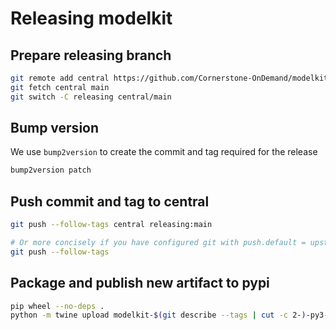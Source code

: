 # Releasing modelkit

## Prepare releasing branch

```bash
git remote add central https://github.com/Cornerstone-OnDemand/modelkit.git
git fetch central main
git switch -C releasing central/main
```

## Bump version

We use `bump2version` to create the commit and tag required for the release
```bash
bump2version patch
```

## Push commit and tag to central

```bash
git push --follow-tags central releasing:main

# Or more concisely if you have configured git with push.default = upstream
git push --follow-tags 
```

## Package and publish new artifact to pypi

```bash
pip wheel --no-deps .
python -m twine upload modelkit-$(git describe --tags | cut -c 2-)-py3-none-any.whl
```